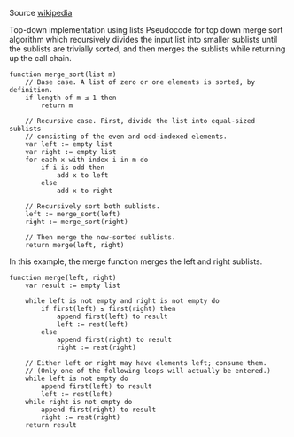 Source [wikipedia](https://en.wikipedia.org/wiki/Merge_sort#Top-down_implementation_using_lists)

Top-down implementation using lists
Pseudocode for top down merge sort algorithm which recursively divides the input list into smaller sublists until the sublists are trivially sorted, and then merges the sublists while returning up the call chain.

```
function merge_sort(list m)
    // Base case. A list of zero or one elements is sorted, by definition.
    if length of m ≤ 1 then
        return m

    // Recursive case. First, divide the list into equal-sized sublists
    // consisting of the even and odd-indexed elements.
    var left := empty list
    var right := empty list
    for each x with index i in m do
        if i is odd then
            add x to left
        else
            add x to right

    // Recursively sort both sublists.
    left := merge_sort(left)
    right := merge_sort(right)

    // Then merge the now-sorted sublists.
    return merge(left, right)
```

In this example, the merge function merges the left and right sublists.

```
function merge(left, right)
    var result := empty list

    while left is not empty and right is not empty do
        if first(left) ≤ first(right) then
            append first(left) to result
            left := rest(left)
        else
            append first(right) to result
            right := rest(right)

    // Either left or right may have elements left; consume them.
    // (Only one of the following loops will actually be entered.)
    while left is not empty do
        append first(left) to result
        left := rest(left)
    while right is not empty do
        append first(right) to result
        right := rest(right)
    return result
```